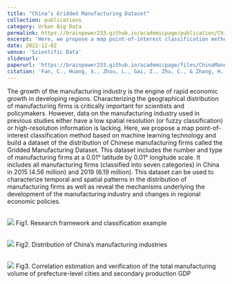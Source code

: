 ```yaml
---
title: "China’s Gridded Manufacturing Dataset"
collection: publications
category: Urban Big Data
permalink: https://brainpower233.github.io/academicpage/publication/China’s Gridded Manufacturing Dataset
excerpt: 'Here, we propose a map point-of-interest classification method based on machine learning technology and build a dataset of the distribution of Chinese manufacturing firms called the Gridded Manufacturing Dataset. This dataset includes the number and type of manufacturing firms at a 0.01° latitude by 0.01° longitude scale. It includes all manufacturing firms (classified into seven categories) in China in 2015 (4.56 million) and 2019 (6.19 million). This dataset can be used to characterize temporal and spatial patterns in the distribution of manufacturing firms as well as reveal the mechanisms underlying the development of the manufacturing industry and changes in regional economic policies.'
date: 2022-12-02
venue: 'Scientific Data'
slidesurl: 
paperurl: 'https://brainpower233.github.io/academicpage/files/ChinaManufacturingGrid_SDATA.pdf'
citation: 'Fan, C., Huang, X., Zhou, L., Gai, Z., Zhu, C., & Zhang, H. (2022). China’s Gridded Manufacturing Dataset. Scientific Data, 9(1), 742.'
---
```



The growth of the manufacturing industry is the engine of rapid economic growth in developing regions. Characterizing the geographical distribution of manufacturing firms is critically important for scientists and policymakers. However, data on the manufacturing industry used in previous studies either have a low spatial resolution (or fuzzy classification) or high-resolution information is lacking. Here, we propose a map point-of-interest classification method based on machine learning technology and build a dataset of the distribution of Chinese manufacturing firms called the Gridded Manufacturing Dataset. This dataset includes the number and type of manufacturing firms at a 0.01° latitude by 0.01° longitude scale. It includes all manufacturing firms (classified into seven categories) in China in 2015 (4.56 million) and 2019 (6.19 million). This dataset can be used to characterize temporal and spatial patterns in the distribution of manufacturing firms as well as reveal the mechanisms underlying the development of the manufacturing industry and changes in regional economic policies.

<br/><img src='https://brainpower233.github.io/academicpage///images/paper1Fig1.jpg'>
Fig1. Research framework and classification example

<br/><img src='https://brainpower233.github.io/academicpage///images/paper1Fig2.jpg'>
Fig2. Distribution of China’s manufacturing industries

<br/><img src='https://brainpower233.github.io/academicpage///images/paper1Fig3.jpg'>
Fig3. Correlation estimation and verification of the total manufacturing volume of prefecture-level cities and secondary production GDP
